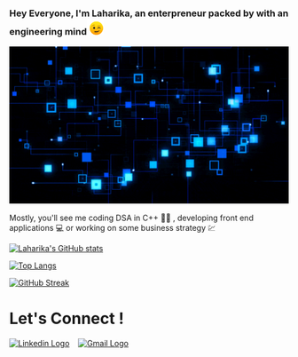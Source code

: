 ### Hey Everyone, I'm Laharika, an enterpreneur packed by with an engineering mind<img src="eye-blink.gif" width="30px" /><br>

<img src="cover.gif" width="1000"><br>

<p>
  Mostly, you'll see me coding DSA in C++ 👩‍💻 , developing front end applications 💻 or working on some business strategy 💹
</p>

[![Laharika's GitHub stats](https://github-readme-stats.vercel.app/api?username=Laharika28)](https://github.com/Laharika28/github-readme-stats&show_icons=true&bg_color=#363e7d&title_color=#fff94c&text_color=#9f9f9f&icon_color=#ddd842&border_color=#000000)

[![Top Langs](https://github-readme-stats.vercel.app/api/top-langs/?username=Laharika28&layout=compact)](https://github.com/Laharika28/github-readme-stats)

[![GitHub Streak](https://github-readme-streak-stats.herokuapp.com?user=Laharika28&date_format=M%20j%5B%2C%20Y%5D&background=363E7D&ring=FFFA4C&stroke=FFF94C&border=000000&fire=FFF94C&currStreakNum=E5FEFF&sideNums=FFFA4C&currStreakLabel=FFFA4C&sideLabels=DDD842&dates=D4DDDD)](https://git.io/streak-stats)

# Let's Connect ! 

[<img src="https://img.shields.io/badge/LinkedIn-0077B5?style=for-the-badge&logo=linkedin&logoColor=white" alt="Linkedin Logo">](https://www.linkedin.com/in/laharika-jain/) &nbsp;&nbsp;
[<img src="https://img.shields.io/badge/Gmail-D14836?style=for-the-badge&logo=gmail&logoColor=white" alt="Gmail Logo">](mailto:laharikajain28@gmail.com) &nbsp;&nbsp;


<!--
**Laharika28/Laharika28** is a ✨ _special_ ✨ repository because its `README.md` (this file) appears on your GitHub profile.

Here are some ideas to get you started:

- 🔭 I’m currently working on ...
- 🌱 I’m currently learning ...
- 👯 I’m looking to collaborate on ...
- 🤔 I’m looking for help with ...
- 💬 Ask me about ...
- 📫 How to reach me: ...
- 😄 Pronouns: ...
- ⚡ Fun fact: ...
-->
